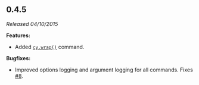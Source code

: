 ## 0.4.5

*Released 04/10/2015*

**Features:**

- Added [`cy.wrap()`](/api/commands/wrap) command.

**Bugfixes:**

- Improved options logging and argument logging for all commands.  Fixes [#8](https://github.com/cypress-io/cypress/issues/8).


